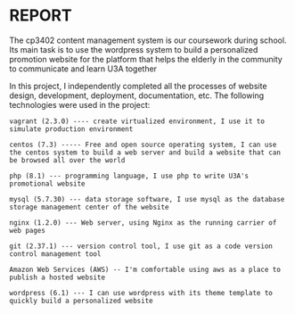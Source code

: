 # REPORT

The cp3402 content management system is our coursework during school. Its main task is to use the wordpress system to
build a personalized promotion website for the platform that helps the elderly in the community to communicate and learn
U3A together

In this project, I independently completed all the processes of website design, development, deployment, documentation,
etc. The following technologies were used in the project:

    vagrant (2.3.0) ---- create virtualized environment, I use it to simulate production environment
    
    centos (7.3) ----- Free and open source operating system, I can use the centos system to build a web server and build a website that can be browsed all over the world
    
    php (8.1) --- programming language, I use php to write U3A's promotional website
    
    mysql (5.7.30) --- data storage software, I use mysql as the database storage management center of the website
    
    nginx (1.2.0) --- Web server, using Nginx as the running carrier of web pages
    
    git (2.37.1) --- version control tool, I use git as a code version control management tool
    
    Amazon Web Services (AWS) -- I'm comfortable using aws as a place to publish a hosted website

    wordpress (6.1) --- I can use wordpress with its theme template to quickly build a personalized website